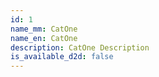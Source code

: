 ```yaml
---
id: 1
name_mm: CatOne
name_en: CatOne
description: CatOne Description
is_available_d2d: false
---
```

